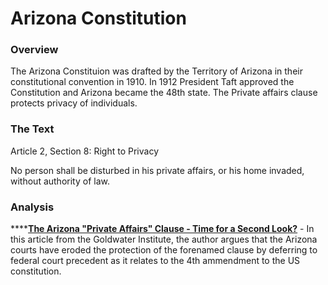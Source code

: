 # Arizona Constitution

### Overview

The Arizona Constituion was drafted by the Territory of Arizona in their constitutional convention in 1910. In 1912 President Taft approved the Constitution and Arizona became the 48th state. The Private affairs clause protects privacy of individuals.

### The Text

Article 2, Section 8: Right to Privacy

No person shall be disturbed in his private affairs, or his home invaded, without authority of law.

### Analysis

\*\*\*\*[**The Arizona "Private Affairs" Clause - Time for a Second Look?**](https://goldwaterinstitute.org/private-affairs/) - In this article from the Goldwater Institute, the author argues that the Arizona courts have eroded the protection of the forenamed clause by deferring to federal court precedent as it relates to the 4th ammendment to the US constitution.


